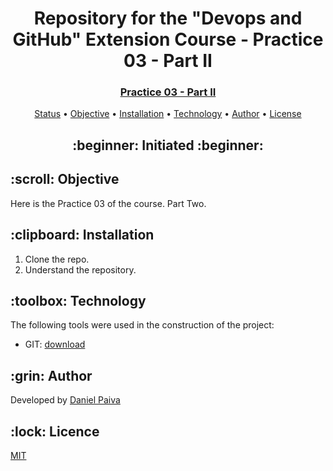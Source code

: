 <h1 align="center">Repository for the "Devops and GitHub" Extension Course - Practice 03 - Part II</h1>
<h3 align="center">
<a href="https://github.com/danhpaiva/university-git-devops-pratice03-part-II" target="_blank">Practice 03 - Part II</a>
</h3>

<p align="center">
 <a href="#status">Status</a> • 
 <a href="#objective">Objective</a> •
 <a href="#installation">Installation</a> • 
 <a href="#technology">Technology</a> • 
 <a href="#author">Author</a> •
 <a href="#licence">License</a>
</p>

<h2 align="center" id=status> 
	:beginner: Initiated :beginner:
</h2>

<h2 id=objective>:scroll: Objective</h2>
<p>Here is the Practice 03 of the course. Part Two.</p>

<h2 id=installation>:clipboard: Installation</h2>

1. Clone the repo.
2. Understand the repository.

<h2 id=technology>:toolbox: Technology</h2>

The following tools were used in the construction of the project:

- GIT: <a href="https://git-scm.com/">download</a>

<h2 id=author>:grin: Author</h2>

Developed by <a href="https://www.linkedin.com/in/danhpaiva/" target="_blank">Daniel Paiva</a>

<h2 id=licence>:lock: Licence</h2>
<a href="https://github.com/danhpaiva/university-git-devops-pratice03-part-II" target="_blank">MIT</a>